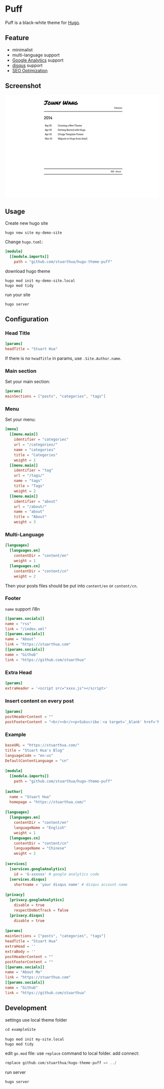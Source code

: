 # Puff

Puff is a black-white theme for [Hugo](https://gohugo.io/).

## Feature

- minimalist
- multi-language support
- [Google Analytics](https://developers.google.com/analytics) support
- [disqus](https://disqus.com) support
- [SEO Optimization](https://github.com/stuarthua/hugo-theme-puff/blob/master/layouts/partials/seo.html)

## Screenshot

![](./images/screenshot.png)

## Usage

Create new hugo site

```shell
hugo new site my-demo-site
```

Change `hugo.toml`:

```toml
[module]
  [[module.imports]]
    path = "github.com/stuarthua/hugo-theme-puff"
```

download hugo theme

```shell
hugo mod init my-demo-site.local
hugo mod tidy
```

run your site

```shell
hugo server
```

## Configuration

### Head Title

```toml
[params]
headTitle = "Stuart Hua"
```

If there is no `headTitle` in params, use `.Site.Author.name`.

### Main section

Set your main section:

```toml
[params]
mainSections = ["posts", "categories", "tags"]
```

### Menu

Set your menu:

```toml
[menu]
  [[menu.main]]
    identifier = "categories"
    url = "/categories/"
    name = "categories"
    title = "Categories"
    weight = 1
  [[menu.main]]
    identifier = "tag"
    url = "/tags/"
    name = "tags"
    title = "Tags"
    weight = 2
  [[menu.main]]
    identifier = "about"
    url = "/about/"
    name = "about"
    title = "About"
    weight = 3
```

### Multi-Language

```toml
[languages]
  [languages.en]
    contentDir = "content/en"
    weight = 1
  [languages.cn]
    contentDir = "content/cn"
    weight = 2
```

Then your posts files should be put into `content/en` or `content/cn`.

### Footer

`name` support i18n

```toml
[[params.socials]]
name = "rss"
link = "/index.xml"
[[params.socials]]
name = "About"
link = "https://stuarthua.com"
[[params.socials]]
name = "Github"
link = "https://github.com/stuarthua"
```

### Extra Head

```toml
[params]
extraHeader = '<script src="xxxx.js"></script>'
```

### Insert content on every post

```toml
[params]
postHeaderContent = ""
postFooterContent = "<br/><br/><p>Subscribe：<a target='_blank' href='https://mailchi.mp/a1a0d59e7a19/xxx'>Your Site</a></p>"
```

### Example

```toml
baseURL = "https://stuarthua.com/"
title = "Stuart Hua's Blog"
languageCode = "en-us"
DefaultContentLanguage = "cn"

[module]
  [[module.imports]]
    path = "github.com/stuarthua/hugo-theme-puff"

[author]
  name = "Stuart Hua"
  homepage = "https://stuarthua.com/"

[languages]
  [languages.en]
    contentDir = "content/en"
    languageName = "English"
    weight = 1
  [languages.cn]
    contentDir = "content/cn"
    languageName = "Chinese"
    weight = 2

[services]
  [services.googleAnalytics]
    id = 'G-xxxxxx' # google analytics code
  [services.disqus]
    shortname = 'your disqus name' # disqus account name

[privacy]
  [privacy.googleAnalytics]
    disable = true
    respectDoNotTrack = false
  [privacy.disqus]
    disable = true

[params]
mainSections = ["posts", "categories", "tags"]
headTitle = "Stuart Hua"
extraHead = ''
extraBody = ''
postHeaderContent = ""
postFooterContent = ""
[[params.socials]]
name = "About Me"
link = "https://stuarthua.com"
[[params.socials]]
name = "Github"
link = "https://github.com/stuarthua"
```

## Development

settings use local theme folder

```shell
cd exampleSite

hugo mod init my-site.local
hugo mod tidy
```

edit `go.mod` file: use `replace` command to local folder. add connect:

```go
replace github.com/stuarthua/hugo-theme-puff => ../
```

run server

```shell
hugo server
```

